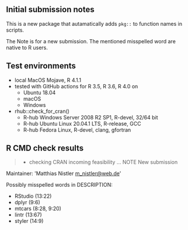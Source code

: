 ## Initial submission notes

This is a new package that autamatically adds `pkg::` to function names in scripts.

The Note is for a new submission. The mentioned misspelled word are native to R users.



## Test environments

* local MacOS Mojave, R 4.1.1
* tested with GitHub actions for R 3.5, R 3.6, R 4.0 on
  - Ubuntu 18.04
  - macOS
  - Windows
* rhub::check_for_cran()
  - R-hub Windows Server 2008 R2 SP1, R-devel, 32/64 bit
  - R-hub Ubuntu Linux 20.04.1 LTS, R-release, GCC
  - R-hub Fedora Linux, R-devel, clang, gfortran


## R CMD check results

> * checking CRAN incoming feasibility ... NOTE
  New submission
  
Maintainer: 'Matthias Nistler <m_nistler@web.de>'
  
Possibly misspelled words in DESCRIPTION:

  * RStudio (13:22)
  * dplyr (9:6)
  * mtcars (8:28, 9:20)
  * lintr (13:67)
  * styler (14:9)
